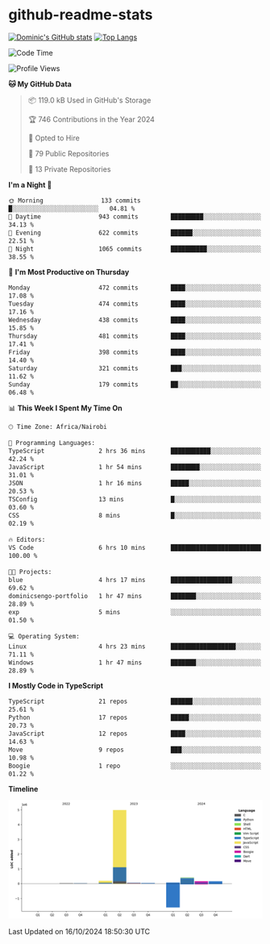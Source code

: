 # github-readme-stats
[![Dominic's GitHub stats](https://github-readme-stats.vercel.app/api?username=Domengo&show_icons=true)](https://github.com/anuraghazra/github-readme-stats)
[![Top Langs](https://github-readme-stats.vercel.app/api/top-langs/?username=Domengo&show_icons=true)](https://github.com/Domengo/github-readme-stats)

<!--START_SECTION:waka-->
![Code Time](http://img.shields.io/badge/Code%20Time-851%20hrs%2043%20mins-blue)

![Profile Views](http://img.shields.io/badge/Profile%20Views-0-blue)

**🐱 My GitHub Data** 

> 📦 119.0 kB Used in GitHub's Storage 
 > 
> 🏆 746 Contributions in the Year 2024
 > 
> 💼 Opted to Hire
 > 
> 📜 79 Public Repositories 
 > 
> 🔑 13 Private Repositories 
 > 
**I'm a Night 🦉** 

```text
🌞 Morning                133 commits         █░░░░░░░░░░░░░░░░░░░░░░░░   04.81 % 
🌆 Daytime                943 commits         █████████░░░░░░░░░░░░░░░░   34.13 % 
🌃 Evening                622 commits         ██████░░░░░░░░░░░░░░░░░░░   22.51 % 
🌙 Night                  1065 commits        ██████████░░░░░░░░░░░░░░░   38.55 % 
```
📅 **I'm Most Productive on Thursday** 

```text
Monday                   472 commits         ████░░░░░░░░░░░░░░░░░░░░░   17.08 % 
Tuesday                  474 commits         ████░░░░░░░░░░░░░░░░░░░░░   17.16 % 
Wednesday                438 commits         ████░░░░░░░░░░░░░░░░░░░░░   15.85 % 
Thursday                 481 commits         ████░░░░░░░░░░░░░░░░░░░░░   17.41 % 
Friday                   398 commits         ████░░░░░░░░░░░░░░░░░░░░░   14.40 % 
Saturday                 321 commits         ███░░░░░░░░░░░░░░░░░░░░░░   11.62 % 
Sunday                   179 commits         ██░░░░░░░░░░░░░░░░░░░░░░░   06.48 % 
```


📊 **This Week I Spent My Time On** 

```text
🕑︎ Time Zone: Africa/Nairobi

💬 Programming Languages: 
TypeScript               2 hrs 36 mins       ███████████░░░░░░░░░░░░░░   42.24 % 
JavaScript               1 hr 54 mins        ████████░░░░░░░░░░░░░░░░░   31.01 % 
JSON                     1 hr 16 mins        █████░░░░░░░░░░░░░░░░░░░░   20.53 % 
TSConfig                 13 mins             █░░░░░░░░░░░░░░░░░░░░░░░░   03.60 % 
CSS                      8 mins              █░░░░░░░░░░░░░░░░░░░░░░░░   02.19 % 

🔥 Editors: 
VS Code                  6 hrs 10 mins       █████████████████████████   100.00 % 

🐱‍💻 Projects: 
blue                     4 hrs 17 mins       █████████████████░░░░░░░░   69.62 % 
dominicsengo-portfolio   1 hr 47 mins        ███████░░░░░░░░░░░░░░░░░░   28.89 % 
exp                      5 mins              ░░░░░░░░░░░░░░░░░░░░░░░░░   01.50 % 

💻 Operating System: 
Linux                    4 hrs 23 mins       ██████████████████░░░░░░░   71.11 % 
Windows                  1 hr 47 mins        ███████░░░░░░░░░░░░░░░░░░   28.89 % 
```

**I Mostly Code in TypeScript** 

```text
TypeScript               21 repos            ██████░░░░░░░░░░░░░░░░░░░   25.61 % 
Python                   17 repos            █████░░░░░░░░░░░░░░░░░░░░   20.73 % 
JavaScript               12 repos            ████░░░░░░░░░░░░░░░░░░░░░   14.63 % 
Move                     9 repos             ███░░░░░░░░░░░░░░░░░░░░░░   10.98 % 
Boogie                   1 repo              ░░░░░░░░░░░░░░░░░░░░░░░░░   01.22 % 
```



**Timeline**

![Lines of Code chart](https://raw.githubusercontent.com/Domengo/Domengo/main/assets/bar_graph.png)


 Last Updated on 16/10/2024 18:50:30 UTC
<!--END_SECTION:waka-->


